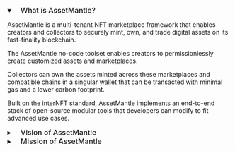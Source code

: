 <details open>
<summary><h3 style="display: inline; padding-left: 15px; font-weight: 500">What is AssetMantle?</h3></summary>

<p>
    AssetMantle is a multi-tenant NFT marketplace framework that enables creators and collectors to securely mint, own, and trade digital assets on its fast-finality blockchain.
</p>

<p>
    The AssetMantle no-code toolset enables creators to permissionlessly create customized assets and marketplaces.
</p>

<p>
    Collectors can own the assets minted across these marketplaces and compatible chains in a singular wallet that can be transacted with minimal gas and a lower carbon footprint.
</p>

<p>
    Built on the interNFT standard, AssetMantle implements an end-to-end stack of open-source modular tools that developers can modify to fit advanced use cases.
</p>
</details>

<details>
<summary><h3 style="display: inline; padding-left: 15px; font-weight: 500">Vision of AssetMantle</h3></summary>

<p>
    Build an open-source, community-driven framework for interchain NFTs and metadata standardization by contributing to interNFT standard.
</p>
</details>

<details>
<summary><h3 style="display: inline; padding-left: 15px; font-weight: 500">Mission of AssetMantle</h3></summary>

<p>
    Provide a platform that enables a diverse set of NFTs use cases that extend beyond arts and collectables and can potentially change the representation of rights and ownership of real-world assets like real estate and other commodities.
</p>
</details>
